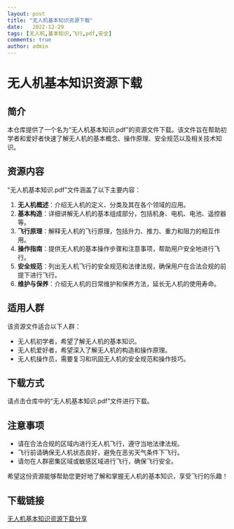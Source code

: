 ```yaml
---
layout: post
title: "无人机基本知识资源下载"
date:   2022-12-29
tags: [无人机,基本知识,飞行,pdf,安全]
comments: true
author: admin
---
```

# 无人机基本知识资源下载

## 简介

本仓库提供了一个名为“无人机基本知识.pdf”的资源文件下载。该文件旨在帮助初学者和爱好者快速了解无人机的基本概念、操作原理、安全规范以及相关技术知识。

## 资源内容

“无人机基本知识.pdf”文件涵盖了以下主要内容：

1. **无人机概述**：介绍无人机的定义、分类及其在各个领域的应用。
2. **基本构造**：详细讲解无人机的基本组成部分，包括机身、电机、电池、遥控器等。
3. **飞行原理**：解释无人机的飞行原理，包括升力、推力、重力和阻力的相互作用。
4. **操作指南**：提供无人机的基本操作步骤和注意事项，帮助用户安全地进行飞行。
5. **安全规范**：列出无人机飞行的安全规范和法律法规，确保用户在合法合规的前提下进行飞行。
6. **维护与保养**：介绍无人机的日常维护和保养方法，延长无人机的使用寿命。

## 适用人群

该资源文件适合以下人群：

- 无人机初学者，希望了解无人机的基本知识。
- 无人机爱好者，希望深入了解无人机的构造和操作原理。
- 无人机操作员，需要复习和巩固无人机的安全规范和操作技巧。

## 下载方式

请点击仓库中的“无人机基本知识.pdf”文件进行下载。

## 注意事项

- 请在合法合规的区域内进行无人机飞行，遵守当地法律法规。
- 飞行前请确保无人机状态良好，避免在恶劣天气条件下飞行。
- 请勿在人群密集区域或敏感区域进行飞行，确保飞行安全。

希望这份资源能够帮助您更好地了解和掌握无人机的基本知识，享受飞行的乐趣！

## 下载链接

[无人机基本知识资源下载分享](https://pan.quark.cn/s/b4b38e24e262)